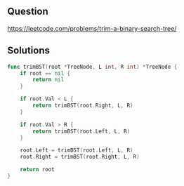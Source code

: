 ## Question

https://leetcode.com/problems/trim-a-binary-search-tree/

## Solutions

```go
func trimBST(root *TreeNode, L int, R int) *TreeNode {
	if root == nil {
		return nil
	}

	if root.Val < L {
		return trimBST(root.Right, L, R)
	}

	if root.Val > R {
		return trimBST(root.Left, L, R)
	}

	root.Left = trimBST(root.Left, L, R)
	root.Right = trimBST(root.Right, L, R)

	return root
}
```
